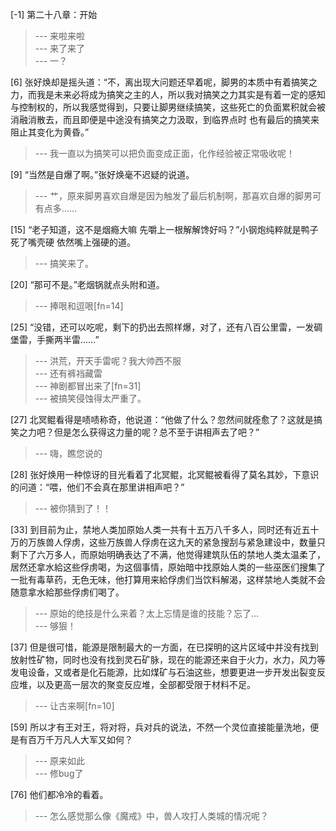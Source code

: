 
[-1] 第二十八章：开始
>--- 来啦来啦<br>
>--- 来了来了<br>
>--- 一？<br>

[6] 张好焕却是摇头道：“不，离出现大问题还早着呢，脚男的本质中有着搞笑之力，而我是未来必将成为搞笑之主的人，所以我对搞笑之力其实是有着一定的感知与控制权的，所以我感觉得到，只要让脚男继续搞笑，这些死亡的负面累积就会被消融消散去，而且即便是中途没有搞笑之力汲取，到临界点时 也有最后的搞笑来阻止其变化为黄昏。”
>--- 我一直以为搞笑可以把负面变成正面，化作经验被正常吸收呢！<br>

[9] “当然是自爆了啊。”张好焕毫不迟疑的说道。
>--- 艹，原来脚男喜欢自爆是因为触发了最后机制啊，那喜欢自爆的脚男可有点多……<br>

[15] “老子知道，这不是烟瘾大嘛 先嚼上一根解解馋好吗？”小钢炮纯粹就是鸭子死了嘴壳硬 依然嘴上强硬的道。
>--- 搞笑来了。<br>

[20] “那可不是。”老烟锅就点头附和道。
>--- 捧哏和逗哏[fn=14]<br>

[25] “没错，还可以吃呢，剩下的扔出去照样爆，对了，还有八百公里雷，一发碉堡雷，手撕两半雷……”
>--- 洪荒，开天手雷呢？我大帅西不服<br>
>--- 还有裤裆藏雷<br>
>--- 神剧都冒出来了[fn=31]<br>
>--- 被搞笑侵蚀得太严重了。<br>

[27] 北冥鲲看得是啧啧称奇，他说道：“他做了什么？忽然间就痊愈了？这就是搞笑之力吧？但是怎么获得这力量的呢？总不至于讲相声去了吧？”
>--- 嗨，瞧您说的<br>

[28] 张好焕用一种惊讶的目光看着了北冥鲲，北冥鲲被看得了莫名其妙，下意识的问道：“喂，他们不会真在那里讲相声吧？”
>--- 被你猜到了！！<br>

[33] 到目前为止，禁地人类加原始人类一共有十五万八千多人，同时还有近五十万的万族兽人俘虏，这些万族兽人俘虏在这九天的紧急搜刮与紧急建设中，数量只剩下了六万多人，而原始明确表达了不满，他觉得建筑队伍的禁地人类太温柔了，居然还拿水給这些俘虏喝，为这個事情，原始暗中找原始人类的一些巫医们搜集了一批有毒草药，无色无味，他打算用来給俘虏们当饮料解渴，这样禁地人类就不会随意拿水給那些俘虏们喝了。
>--- 原始的绝技是什么来着？太上忘情是谁的技能？忘了…<br>
>--- 够狠！<br>

[37] 但是很可惜，能源是限制最大的一方面，在已探明的这片区域中并没有找到放射性矿物，同时也没有找到灵石矿脉，现在的能源还来自于火力，水力，风力等发电设备，又或者是化石能源，比如煤矿与石油这些，想要更进一步开发出裂变反应堆，以及更高一层次的聚变反应堆，全部都受限于材料不足。
>--- 让古来啊[fn=10]<br>

[59] 所以才有王对王，将对将，兵对兵的说法，不然一个灵位直接能量洗地，便是有百万千万凡人大军又如何？
>--- 原来如此<br>
>--- 修bug了<br>

[76] 他们都冷冷的看着。
>--- 怎么感觉那么像《魔戒》中，兽人攻打人类城的情况呢？<br>

